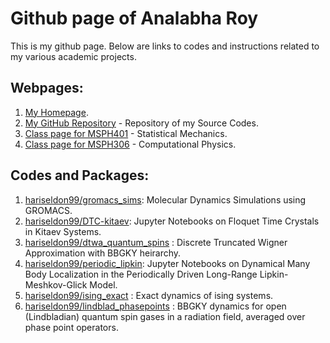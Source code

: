 # Github page of Analabha Roy

This is my github page. Below are links to codes and instructions related to my various academic projects.

## Webpages:
1. [My Homepage](https://physics.utexas.edu/~daneel/).
2. [My GitHub Repository](https://github.com/hariseldon99) - Repository of my Source Codes.
3. [Class page for MSPH401](https://sites.google.com/a/phys.buruniv.ac.in/statmech2/) - Statistical Mechanics.
4. [Class page for MSPH306](https://github.com/hariseldon99/msph306) - Computational Physics.

## Codes and Packages:

1. [hariseldon99/gromacs_sims](https://github.com/hariseldon99/gromacs_sims): Molecular Dynamics Simulations using GROMACS.
2. [hariseldon99/DTC-kitaev](https://github.com/hariseldon99/DTC-kitaev): Jupyter Notebooks on Floquet Time Crystals in Kitaev Systems.
3. [hariseldon99/dtwa_quantum_spins](https://github.com/hariseldon99/dtwa_quantum_spins) : Discrete Truncated Wigner Approximation with BBGKY heirarchy.
4. [hariseldon99/periodic_lipkin](https://github.com/hariseldon99/periodic_lipkin): Jupyter Notebooks on Dynamical Many Body Localization in the Periodically Driven Long-Range Lipkin-Meshkov-Glick Model.
5. [hariseldon99/ising_exact](https://github.com/hariseldon99/ising_exact) : Exact dynamics of ising systems.
6. [hariseldon99/lindblad_phasepoints](https://github.com/hariseldon99/lindblad_phasepoints) : BBGKY dynamics for open (Lindbladian) quantum spin gases in a radiation field, averaged over phase point operators.

